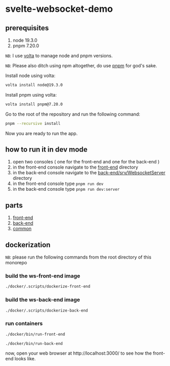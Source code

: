 # svelte-websocket-demo

## prerequisites

1. node 19.3.0
2. pnpm 7.20.0

`NB`: I use [volta](https://volta.sh/) to manage node and pnpm versions.

`NB`: Please also ditch using npm altogether, do use [pnpm](https://pnpm.io/) for god's sake.

Install node using volta:

```bash
volta install node@19.3.0
```

Install pnpm using volta:

```bash
volta install pnpm@7.20.0
```

Go to the root of the repository and run the following command:

```bash
pnpm --recursive install
```

Now you are ready to run the app.

## how to run it in dev mode

1. open two consoles ( one for the front-end and one for the back-end )
2. in the front-end console navigate to the [front-end](sources/front-end) directory
3. in the back-end console navigate to the [back-end/srv/WebsocketServer](sources/back-end/srv/WebsocketServer) directory
4. in the front-end console type `pnpm run dev`
5. in the back-end console type `pnpm run dev:server`

## parts

1. [front-end](sources/front-end/README.md)
2. [back-end](sources/back-end/readme.md)
3. [common](sources/common/readme.md)

## dockerization

`NB`: please run the following commands from the root directory of this monorepo

### build the ws-front-end image

```bash
./docker/.scripts/dockerize-front-end
```

### build the ws-back-end image

```bash
./docker/.scripts/dockerize-back-end
```

### run containers

```bash
./docker/bin/run-front-end
```

```bash
./docker/bin/run-back-end
```

now, open your web browser at http://localhost:3000/ to see how the front-end looks like.
